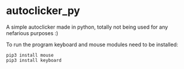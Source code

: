 # autoclicker_py

A simple autoclicker made in python, totally not being used for any nefarious purposes :)

To run the program keyboard and mouse modules need to be installed:
  
    pip3 install mouse
    pip3 install keyboard

